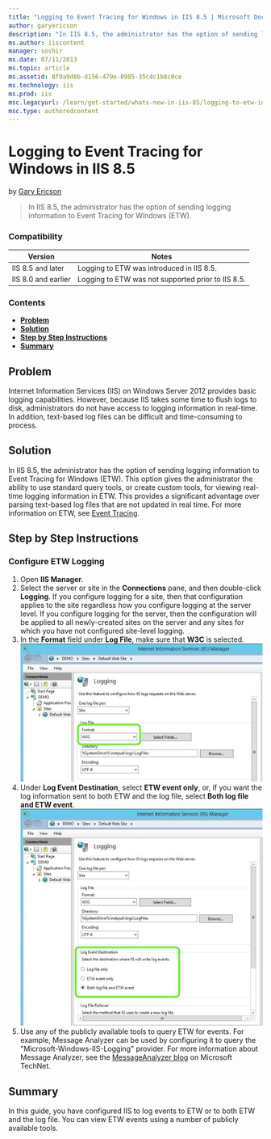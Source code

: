 ```yaml
---
title: "Logging to Event Tracing for Windows in IIS 8.5 | Microsoft Docs"
author: garyericson
description: "In IIS 8.5, the administrator has the option of sending logging information to Event Tracing for Windows (ETW)."
ms.author: iiscontent
manager: soshir
ms.date: 07/11/2013
ms.topic: article
ms.assetid: 8f9a9d6b-d156-479e-8985-35c4c1b8c0ce
ms.technology: iis
ms.prod: iis
msc.legacyurl: /learn/get-started/whats-new-in-iis-85/logging-to-etw-in-iis-85
msc.type: authoredcontent
---
```

Logging to Event Tracing for Windows in IIS 8.5
====================
by [Gary Ericson](https://github.com/garyericson)

> In IIS 8.5, the administrator has the option of sending logging information to Event Tracing for Windows (ETW).


### Compatibility


| Version | Notes |
| --- | --- |
| IIS 8.5 and later | Logging to ETW was introduced in IIS 8.5. |
| IIS 8.0 and earlier | Logging to ETW was not supported prior to IIS 8.5. |


### Contents

- [**Problem**](#TOC301258515)
- [**Solution**](#TOC301258516)
- [**Step by Step Instructions**](#TOC301258517)
- [**Summary**](#TOC301258518)

<a id="TOC301258515"></a>
## Problem

Internet Information Services (IIS) on Windows Server 2012 provides basic logging capabilities. However, because IIS takes some time to flush logs to disk, administrators do not have access to logging information in real-time. In addition, text-based log files can be difficult and time-consuming to process.

<a id="TOC301258516"></a>
## Solution

In IIS 8.5, the administrator has the option of sending logging information to Event Tracing for Windows (ETW). This option gives the administrator the ability to use standard query tools, or create custom tools, for viewing real-time logging information in ETW. This provides a significant advantage over parsing text-based log files that are not updated in real time. For more information on ETW, see [Event Tracing](https://go.microsoft.com/fwlink/p/?LinkID=256040).

<a id="TOC301258517"></a>
## Step by Step Instructions

### Configure ETW Logging

1. Open **IIS Manager**.
2. Select the server or site in the **Connections** pane, and then double-click **Logging**. If you configure logging for a site, then that configuration applies to the site regardless how you configure logging at the server level. If you configure logging for the server, then the configuration will be applied to all newly-created sites on the server and any sites for which you have not configured site-level logging.
3. In the **Format** field under **Log File**, make sure that **W3C** is selected.  
    ![Select W3c logging file format](logging-to-etw-in-iis-85/_static/image1.jpg)
4. Under **Log Event Destination**, select **ETW event only**, or, if you want the log information sent to both ETW and the log file, select **Both log file and ETW event**.  
    ![Select log destination](logging-to-etw-in-iis-85/_static/image2.jpg)
5. Use any of the publicly available tools to query ETW for events. For example, Message Analyzer can be used by configuring it to query the "Microsoft-Windows-IIS-Logging" provider. For more information about Message Analyzer, see the [MessageAnalyzer blog](http://blogs.technet.com/b/messageanalyzer/) on Microsoft TechNet.

<a id="TOC301258518"></a>
## Summary

In this guide, you have configured IIS to log events to ETW or to both ETW and the log file. You can view ETW events using a number of publicly available tools.
